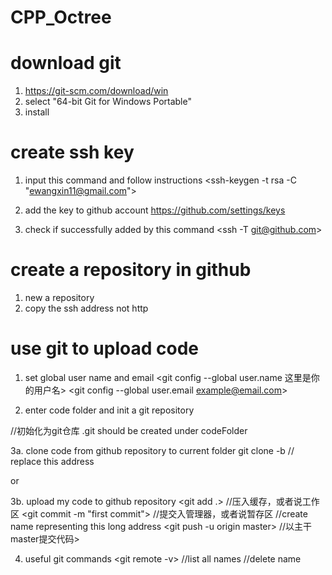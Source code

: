 # CPP_Octree

# download git
1. https://git-scm.com/download/win
2. select "64-bit Git for Windows Portable"
3. install

# create ssh key
1. input this command and follow instructions
<ssh-keygen -t rsa -C "ewangxin11@gmail.com">

2. add the key to github account
https://github.com/settings/keys

3. check if successfully added by this command
<ssh -T git@github.com>

# create a repository in github
1. new a repository
2. copy the ssh address not http

# use git to upload code
1. set global user name and email
<git config --global user.name 这里是你的用户名>
<git config --global user.email example@email.com>

2. enter code folder and init a git repository
<cd E:>
<cd codeFolder>
<git init> //初始化为git仓库
.git should be created under codeFolder
  
3a. clone code from github repository to current folder
git clone -b <branchname> <remote-repo-url> // replace this address


or

3b. upload my code to github repository 
<git add .> //压入缓存，或者说工作区
<git commit -m "first commit"> //提交入管理器，或者说暂存区 
<git remote add origin aSshAddress> //create name representing this long address
<git push -u origin master> //以主干master提交代码>  
  
4. useful git commands
<git remote -v> //list all names
<git remote remove aName> //delete name
 
 
